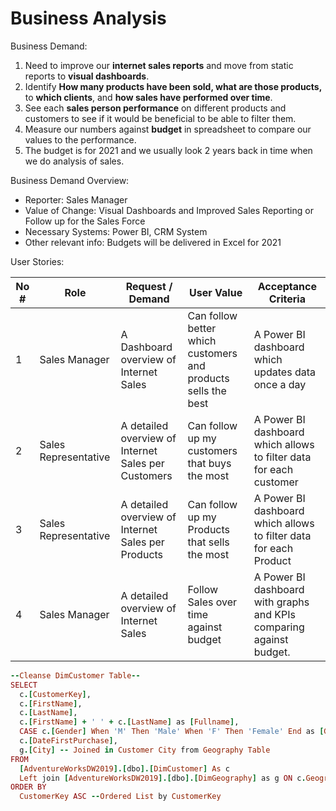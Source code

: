 # Business Analysis
Business Demand:

1. Need to improve our **internet sales reports** and move from static reports to **visual dashboards**.
2. Identify **How many products have been sold, what are those products,** to **which clients**, and **how sales have performed over time**.
3. See each **sales person performance** on different products and customers to see if it would be beneficial to be able to filter them.
4. Measure our numbers against **budget** in spreadsheet to compare our values to the performance.
5. The budget is for 2021 and we usually look 2 years back in time when we do analysis of sales.

Business Demand Overview:

- Reporter: Sales Manager
- Value of Change: Visual Dashboards and Improved Sales Reporting or Follow up for the Sales Force
- Necessary Systems: Power BI, CRM System
- Other relevant info: Budgets will be delivered in Excel for 2021

User Stories:

| No #  | Role | Request / Demand  | User Value | Acceptance Criteria |
| ------------- | ------------- | ------------- | ------------- | ------------- |
| 1  | Sales Manager | A Dashboard overview of Internet Sales | Can follow better which customers and products sells the best | A Power BI dashboard which updates data once a day  |
| 2  | Sales Representative | A detailed overview of Internet Sales per Customers  | Can follow up my customers that buys the most | A Power BI dashboard which allows to filter data for each customer |
| 3  | Sales Representative | A detailed overview of Internet Sales per Products | Can follow up my Products that sells the most | A Power BI dashboard which allows to filter data for each Product |
| 4  | Sales Manager | A detailed overview of Internet Sales | Follow Sales over time against budget | A Power BI dashboard with graphs and KPIs comparing against budget. |


```ruby
--Cleanse DimCustomer Table--
SELECT 
  c.[CustomerKey], 
  c.[FirstName], 
  c.[LastName], 
  c.[FirstName] + ' ' + c.[LastName] as [Fullname], 
  CASE c.[Gender] When 'M' Then 'Male' When 'F' Then 'Female' End as [Gender], 
  c.[DateFirstPurchase], 
  g.[City] -- Joined in Customer City from Geography Table
FROM 
  [AdventureWorksDW2019].[dbo].[DimCustomer] As c 
  Left join [AdventureWorksDW2019].[dbo].[DimGeography] as g ON c.GeographyKey = g.GeographyKey 
ORDER BY 
  CustomerKey ASC --Ordered List by CustomerKey
```
